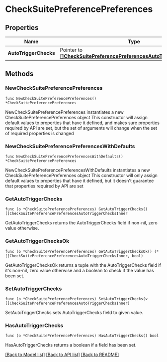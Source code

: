 # CheckSuitePreferencePreferences

## Properties

Name | Type | Description | Notes
------------ | ------------- | ------------- | -------------
**AutoTriggerChecks** | Pointer to [**[]CheckSuitePreferencePreferencesAutoTriggerChecksInner**](CheckSuitePreferencePreferencesAutoTriggerChecksInner.md) |  | [optional] 

## Methods

### NewCheckSuitePreferencePreferences

`func NewCheckSuitePreferencePreferences() *CheckSuitePreferencePreferences`

NewCheckSuitePreferencePreferences instantiates a new CheckSuitePreferencePreferences object
This constructor will assign default values to properties that have it defined,
and makes sure properties required by API are set, but the set of arguments
will change when the set of required properties is changed

### NewCheckSuitePreferencePreferencesWithDefaults

`func NewCheckSuitePreferencePreferencesWithDefaults() *CheckSuitePreferencePreferences`

NewCheckSuitePreferencePreferencesWithDefaults instantiates a new CheckSuitePreferencePreferences object
This constructor will only assign default values to properties that have it defined,
but it doesn't guarantee that properties required by API are set

### GetAutoTriggerChecks

`func (o *CheckSuitePreferencePreferences) GetAutoTriggerChecks() []CheckSuitePreferencePreferencesAutoTriggerChecksInner`

GetAutoTriggerChecks returns the AutoTriggerChecks field if non-nil, zero value otherwise.

### GetAutoTriggerChecksOk

`func (o *CheckSuitePreferencePreferences) GetAutoTriggerChecksOk() (*[]CheckSuitePreferencePreferencesAutoTriggerChecksInner, bool)`

GetAutoTriggerChecksOk returns a tuple with the AutoTriggerChecks field if it's non-nil, zero value otherwise
and a boolean to check if the value has been set.

### SetAutoTriggerChecks

`func (o *CheckSuitePreferencePreferences) SetAutoTriggerChecks(v []CheckSuitePreferencePreferencesAutoTriggerChecksInner)`

SetAutoTriggerChecks sets AutoTriggerChecks field to given value.

### HasAutoTriggerChecks

`func (o *CheckSuitePreferencePreferences) HasAutoTriggerChecks() bool`

HasAutoTriggerChecks returns a boolean if a field has been set.


[[Back to Model list]](../README.md#documentation-for-models) [[Back to API list]](../README.md#documentation-for-api-endpoints) [[Back to README]](../README.md)


